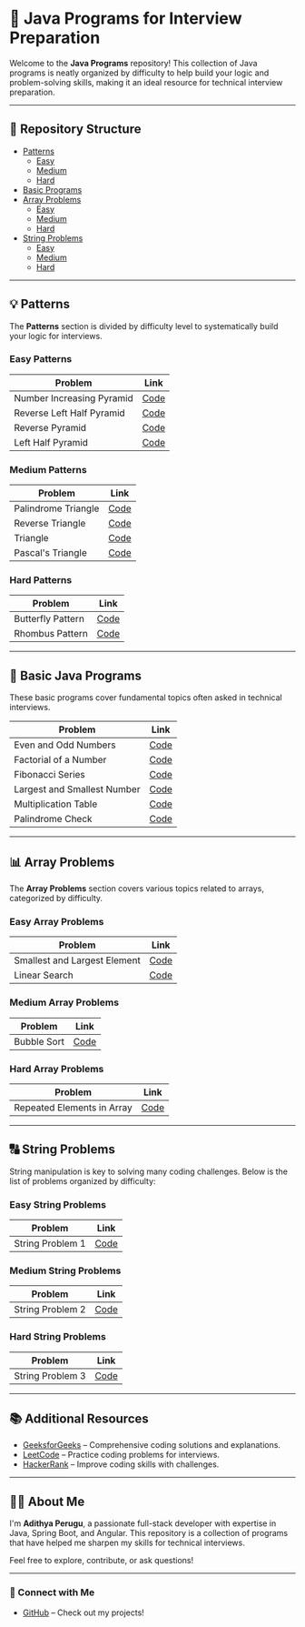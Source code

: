 # 🚀 Java Programs for Interview Preparation

Welcome to the **Java Programs** repository! This collection of Java programs is neatly organized by difficulty to help build your logic and problem-solving skills, making it an ideal resource for technical interview preparation.

---

## 📂 Repository Structure

- [Patterns](#patterns)
  - [Easy](#easy-patterns)
  - [Medium](#medium-patterns)
  - [Hard](#hard-patterns)
- [Basic Programs](#basic-java-programs)
- [Array Problems](#array-problems)
  - [Easy](#easy-array-problems)
  - [Medium](#medium-array-problems)
  - [Hard](#hard-array-problems)
- [String Problems](#string-problems)
  - [Easy](#easy-string-problems)
  - [Medium](#medium-string-problems)
  - [Hard](#hard-string-problems)

---

## 💡 Patterns

The **Patterns** section is divided by difficulty level to systematically build your logic for interviews.

### Easy Patterns

| Problem | Link |
|---------|------|
| Number Increasing Pyramid | [Code](https://github.com/PERUGUADITHYA/JavaPrograms/blob/main/Patterns/Easy/NumberIncreasingPyramid.java) |
| Reverse Left Half Pyramid | [Code](https://github.com/PERUGUADITHYA/JavaPrograms/blob/main/Patterns/Easy/ReverseLeftHalfPyramid.java) |
| Reverse Pyramid | [Code](https://github.com/PERUGUADITHYA/JavaPrograms/blob/main/Patterns/Easy/ReversePyramid.java) |
| Left Half Pyramid | [Code](https://github.com/PERUGUADITHYA/JavaPrograms/blob/main/Patterns/Easy/leftHalfPyramid.java) |

### Medium Patterns

| Problem | Link |
|---------|------|
| Palindrome Triangle | [Code](https://github.com/PERUGUADITHYA/JavaPrograms/blob/main/Patterns/Medium/PalindromeTriangle.java) |
| Reverse Triangle | [Code](https://github.com/PERUGUADITHYA/JavaPrograms/blob/main/Patterns/Medium/ReverseTriangle.java) |
| Triangle | [Code](https://github.com/PERUGUADITHYA/JavaPrograms/blob/main/Patterns/Medium/Triangle.java) |
| Pascal's Triangle | [Code](https://github.com/PERUGUADITHYA/JavaPrograms/blob/main/Patterns/Medium/pascalsTraingle.java) |

### Hard Patterns

| Problem | Link |
|---------|------|
| Butterfly Pattern | [Code](https://github.com/PERUGUADITHYA/JavaPrograms/blob/main/Patterns/Hard/ButterflyPattern.java) |
| Rhombus Pattern | [Code](https://github.com/PERUGUADITHYA/JavaPrograms/blob/main/Patterns/Hard/Rhombus.java) |

---

## 📝 Basic Java Programs

These basic programs cover fundamental topics often asked in technical interviews.

| Problem | Link |
|---------|------|
| Even and Odd Numbers | [Code](https://github.com/PERUGUADITHYA/JavaPrograms/blob/main/Basic%20Java%20Programs/EvenAndOdd.java) |
| Factorial of a Number | [Code](https://github.com/PERUGUADITHYA/JavaPrograms/blob/main/Basic%20Java%20Programs/FactorialNumber.java) |
| Fibonacci Series | [Code](https://github.com/PERUGUADITHYA/JavaPrograms/blob/main/Basic%20Java%20Programs/FibonacciSeries.java) |
| Largest and Smallest Number | [Code](https://github.com/PERUGUADITHYA/JavaPrograms/blob/main/Basic%20Java%20Programs/LargestAndSmallestNumber.java) |
| Multiplication Table | [Code](https://github.com/PERUGUADITHYA/JavaPrograms/blob/main/Basic%20Java%20Programs/MultiplicationTable.java) |
| Palindrome Check | [Code](https://github.com/PERUGUADITHYA/JavaPrograms/blob/main/Basic%20Java%20Programs/Palindrome.java) |

---

## 📊 Array Problems

The **Array Problems** section covers various topics related to arrays, categorized by difficulty.

### Easy Array Problems

| Problem | Link |
|---------|------|
| Smallest and Largest Element | [Code](link_to_easy_smallest_largest_program) |
| Linear Search | [Code](link_to_easy_linear_search) |

### Medium Array Problems

| Problem | Link |
|---------|------|
| Bubble Sort | [Code](link_to_medium_bubble_sort) |

### Hard Array Problems

| Problem | Link |
|---------|------|
| Repeated Elements in Array | [Code](link_to_hard_repeated_elements) |

---

## 🔠 String Problems

String manipulation is key to solving many coding challenges. Below is the list of problems organized by difficulty:

### Easy String Problems

| Problem | Link |
|---------|------|
| String Problem 1 | [Code](link_to_easy_string_problem_1) |

### Medium String Problems

| Problem | Link |
|---------|------|
| String Problem 2 | [Code](link_to_medium_string_problem_2) |

### Hard String Problems

| Problem | Link |
|---------|------|
| String Problem 3 | [Code](link_to_hard_string_problem_3) |

---

## 📚 Additional Resources

- [GeeksforGeeks](https://www.geeksforgeeks.org) – Comprehensive coding solutions and explanations.
- [LeetCode](https://leetcode.com) – Practice coding problems for interviews.
- [HackerRank](https://www.hackerrank.com) – Improve coding skills with challenges.

---

## 👨‍💻 About Me

I'm **Adithya Perugu**, a passionate full-stack developer with expertise in Java, Spring Boot, and Angular. This repository is a collection of programs that have helped me sharpen my skills for technical interviews.

Feel free to explore, contribute, or ask questions!

---

### 🔗 Connect with Me

- [GitHub](https://github.com/peruguadithya) – Check out my projects!

